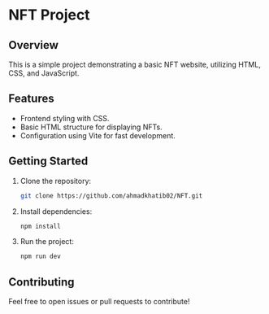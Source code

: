 # NFT Project

## Overview
This is a simple project demonstrating a basic NFT website, utilizing HTML, CSS, and JavaScript.

## Features
- Frontend styling with CSS.
- Basic HTML structure for displaying NFTs.
- Configuration using Vite for fast development.

## Getting Started
1. Clone the repository:  
   ```bash
   git clone https://github.com/ahmadkhatib02/NFT.git
   ```
2. Install dependencies:  
   ```bash
   npm install
   ```
3. Run the project:  
   ```bash
   npm run dev
   ```

## Contributing
Feel free to open issues or pull requests to contribute!